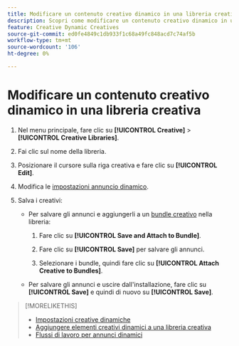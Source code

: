 ```yaml
---
title: Modificare un contenuto creativo dinamico in una libreria creativa
description: Scopri come modificare un contenuto creativo dinamico in una libreria creativa.
feature: Creative Dynamic Creatives
source-git-commit: ed0fe4849c1db933f1c68a49fc848acd7c74af5b
workflow-type: tm+mt
source-wordcount: '106'
ht-degree: 0%

---
```


# Modificare un contenuto creativo dinamico in una libreria creativa

1. Nel menu principale, fare clic su **[!UICONTROL Creative]** > **[!UICONTROL Creative Libraries]**.

1. Fai clic sul nome della libreria.

1. Posizionare il cursore sulla riga creativa e fare clic su **[!UICONTROL Edit]**.

1. Modifica le [impostazioni annuncio dinamico](creative-settings-dynamic.md).

1. Salva i creativi:

   * Per salvare gli annunci e aggiungerli a un [bundle creativo](bundle-manage.md) nella libreria:

      1. Fare clic su **[!UICONTROL Save and Attach to Bundle]**.

      1. Fare clic su **[!UICONTROL Save]** per salvare gli annunci.

      1. Selezionare i bundle, quindi fare clic su **[!UICONTROL Attach Creative to Bundles]**.

   * Per salvare gli annunci e uscire dall&#39;installazione, fare clic su **[!UICONTROL Save]** e quindi di nuovo su **[!UICONTROL Save]**.

>[!MORELIKETHIS]
>
>* [Impostazioni creative dinamiche](creative-settings-dynamic.md)
>* [Aggiungere elementi creativi dinamici a una libreria creativa](creative-add-dynamic.md)
>* [Flussi di lavoro per annunci dinamici](/help/creative/introduction/workflow-dynamic-ads.md)
